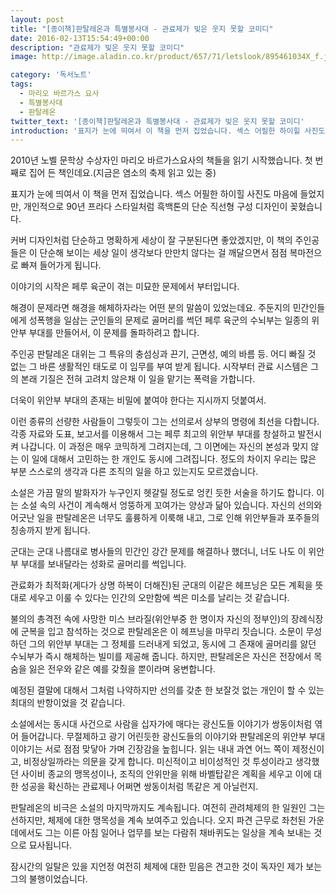 ```yaml
---
layout: post
title: "[종이책]판탈레온과 특별봉사대 - 관료제가 빚은 웃지 못할 코미디"
date: 2016-02-13T15:54:49+00:00
description: "관료제가 빚은 웃지 못할 코미디"
image: http://image.aladin.co.kr/product/657/71/letslook/895461034X_f.jpg

category: '독서노트'  
tags: 
  - 마리오 바르가스 요사
  - 특별봉사대
  - 판탈레온
twitter_text: '[종이책]판탈레온과 특별봉사대 - 관료제가 빚은 웃지 못할 코미디'
introduction: '표지가 눈에 띄여서 이 책을 먼저 집었습니다. 섹스 어필한 하이힐 사진도 마음에 들었지만, 개인적으로 90년 프라다 스타일처럼 흑백톤의 단순 직선형 구성 디자인이 꽂혔습니다.'
---
```


2010년 노벨 문학상 수상자인 마리오 바르가스요사의 책들을 읽기 시작했습니다. 첫 번째로 집어 든 책인데요.(지금은 염소의 축제 읽고 있는 중)

표지가 눈에 띄여서 이 책을 먼저 집었습니다. 섹스 어필한 하이힐 사진도 마음에 들었지만, 개인적으로 90년 프라다 스타일처럼 흑백톤의 단순 직선형 구성 디자인이 꽂혔습니다.

커버 디자인처럼 단순하고 명확하게 세상이 잘 구분된다면 좋았겠지만, 이 책의 주인공들은 이 단순해 보이는 세상 일이 생각보다 만만치 않다는 걸 깨달으면서 점점 복마전으로 빠져 들어가게 됩니다.

이야기의 시작은 페루 육군이 겪는 미묘한 문제에서 부터입니다.
  
해경이 문제라면 해경을 해체하자라는 어떤 분의 말씀이 있었는데요. 주둔지의 민간인들에게 성폭행을 일삼는 군인들의 문제로 골머리를 썩던 페루 육군의 수뇌부는 일종의 위안부 부대를 만들어서, 이 문제를 돌파하려고 합니다.

주인공 판탈레온 대위는 그 특유의 충섬싱과 끈기, 근면성, 예의 바름 등. 어디 빠질 것 없는 그 바른 생활적인 태도로 이 임무를 부여 받게 됩니다. 시작부터 관료 시스템은 그의 본래 기질은 전혀 고려치 않은채 이 일을 맡기는 폭력을 가합니다.
  
더욱이 위안부 부대의 존재는 비밀에 붙여야 한다는 지시까지 덧붙여서.

이런 종류의 선량한 사람들이 그렇듯이 그는 선의로서 상부의 명령에 최선을 다합니다. 각종 자료와 도표, 보고서를 이용해서 그는 페루 최고의 위안부 부대를 창설하고 발전시켜 나갑니다. 이 과정은 매우 코믹하게 그려지는데, 그 이면에는 자신의 본성과 맞지 않는 이 일에 대해서 고민하는 한 개인도 동시에 그려집니다. 정도의 차이지 우리는 많은 부분 스스로의 생각과 다른 조직의 일을 하고 있는지도 모르겠습니다.

소설은 가끔 말의 발화자가 누구인지 헷갈릴 정도로 엉킨 듯한 서술을 하기도 합니다. 이는 소설 속의 사건이 계속해서 엉뚱하게 꼬여가는 양상과 닮아 있습니다. 자신의 선의와 어긋난 일을 판탈레온은 너무도 훌륭하게 이룩해 내고, 그로 인해 위안부들과 포주들의 칭송까지 받게 됩니다.
  
군대는 군대 나름대로 병사들의 민간인 강간 문제를 해결하나 했더니, 너도 나도 이 위안부 부대를 보내달라는 성화로 골머리를 썩입니다.

관료화가 최적화(게다가 상명 하복이 더해진)된 군대의 이같은 헤프닝은 모든 계획을 뜻대로 세우고 이룰 수 있다는 인간의 오만함에 썩은 미소를 날리는 것 같습니다. 

불의의 총격전 속에 사망한 미스 브라질(위안부중 한 명이자 자신의 정부인)의 장례식장에 군복을 입고 참석하는 것으로 판탈레온은 이 헤프닝을 마무리 짓습니다. 소문이 무성하던 그의 위안부 부대는 그 정체를 드러내게 되었고, 동시에 그 존재에 골머리를 앓던 수뇌부가 즉시 해체하는 빌미를 제공해 줍니다. 하지만, 판탈레온은 자신은 전장에서 목숨을 잃은 전우와 같은 예를 갖췄을 뿐이라며 웅변합니다.

예정된 결말에 대해서 그처럼 나약하지만 선의를 갖춘 한 보잘것 없는 개인이 할 수 있는 최대의 반항이었을 것 같습니다.

소설에서는 동시대 사건으로 사람을 십자가에 매다는 광신도들 이야기가 쌍동이처럼 엮어 들어갑니다. 무절제하고 광기 어린듯한 광신도들의 이야기와 판탈레온의 위안부 부대 이야기는 서로 점점 맞닿아 가며 긴장감을 높힙니다. 읽는 내내 과연 어느 쪽이 제정신이고, 비정상일까라는 의문을 갖게 합니다. 미신적이고 비이성적인 것 투성이라고 생각했던 사이비 종교의 맹목성이나, 조직의 안위만을 위해 바벨탑같은 계획을 세우고 이에 대한 성공을 확신하는 관료제나 어쩌면 쌍동이처럼 똑같은 게 아닐런지.

판탈레온의 비극은 소설의 마지막까지도 계속됩니다. 여전히 관려체제의 한 일원인 그는 선하지만, 체제에 대한 맹목성을 계속 보여주고 있습니다. 오지 파견 근무로 좌천된 가운데에서도 그는 이른 아침 일어나 업무를 보는 다람쥐 채바퀴도는 일상을 계속 보내는 것으로 묘사됩니다.

잠시간의 일탈은 있을 지언정 여전히 체제에 대한 믿음은 견고한 것이 독자인 제가 보는 그의 불행이었습니다.